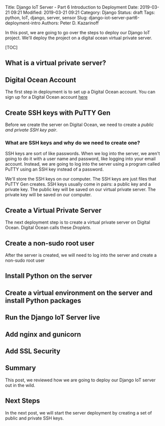 Title: Django IoT Server - Part 6 Introduction to Deployment
Date: 2019-03-21 09:21
Modified: 2019-03-21 09:21
Category: Django
Status: draft
Tags: python, IoT, django, server, sensor
Slug: django-iot-server-part6-deployment-intro
Authors: Peter D. Kazarinoff

In this post, we are going to go over the steps to deploy our Django IoT project. We'll deploy the project on a digital ocean virtual private server.

[TOC]

## What is a virtual private server?

## Digital Ocean Account

The first step in deployment is to set up a Digital Ocean account. You can sign up for a Digital Ocean account [here](#)

## Create SSH keys with PuTTY Gen

Before we create the server on Digital Ocean, we need to create a _public and private SSH key pair_. 

### What are SSH keys and why do we need to create one?

SSH keys are sort of like passwords. When we log into the server, we aren't going to do it with a user name and password, like logging into your email account. Instead, we are going to log into the server using a program called PuTTY using an SSH key instead of a password.

We'll store the SSH keys on our computer. The SSH keys are just files that PuTTY Gen creates. SSH keys usually come in pairs: a public key and a private key. The public key will be saved on our virtual private server. The private key will be saved on our computer.  

## Create a Virtual Private Server

The next deployment step is to create a virtual private server on Digital Ocean. Digital Ocean calls these _Droplets_.

## Create a non-sudo root user

After the server is created, we will need to log into the server and create a non-sudo root user

## Install Python on the server

## Create a virtual environment on the server and install Python packages

## Run the Django IoT Server live

## Add nginx and gunicorn

## Add SSL Security

## Summary

This post, we reviewed how we are going to deploy our Django IoT server out in the wild.

## Next Steps

In the next post, we will start the server deployment by creating a set of public and private SSH keys.
